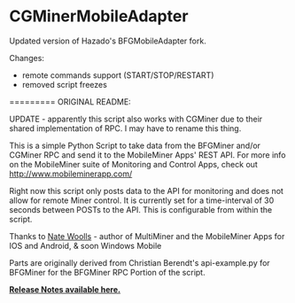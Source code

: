 CGMinerMobileAdapter
=========

Updated version of Hazado's BFGMobileAdapter fork.

Changes:

- remote commands support (START/STOP/RESTART)
- removed script freezes

=========
ORIGINAL README:

UPDATE - apparently this script also works with CGMiner due to their shared implementation of RPC. I may have to rename this thing. 

This is a simple Python Script to take data from the BFGMiner and/or CGMiner RPC and send it to the MobileMiner Apps' REST API.
For more info on the MobileMiner suite of Monitoring and Control Apps, check out http://www.mobileminerapp.com/

Right now this script only posts data to the API for monitoring and does not allow for remote Miner control.
It is currently set for a time-interval of 30 seconds between POSTs to the API.  This is configurable from within the script.


Thanks to <a href="http://www.nwoolls.com/">Nate Woolls</a> - author of MultiMiner and the MobileMiner Apps for IOS and Android, & soon Windows Mobile

Parts are originally derived from Christian Berendt's api-example.py for BFGMiner for the BFGMiner RPC Portion of the script.

<a href="https://github.com/jedimstr/BFGMobileAdapter/wiki/Release-Notes"><b>Release Notes available here.</b></a> 

